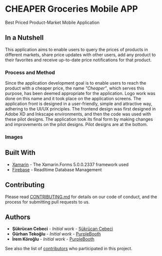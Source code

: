 # CHEAPER Groceries Mobile APP

Best Priced Product-Market Mobile Application

## In a Nutshell

This application aims to enable users to query the prices of products in different markets, share price updates with other users, add any product to their favorites and receive up-to-date price notifications for that product.

### Process and Method

Since the application development goal is to enable users to reach the product with a cheaper price, the name *"Cheaper"*, which serves this purpose, has been deemed appropriate for the application. Logo work was done on this name and it took place on the application screens.
The application front is designed in a user-friendly, simple and attractive way, adhering to the UI/UX principles. The frontend design was first designed in Adobe XD and Inkscape environments, and then the code was used with these pilot designs. The application took its final form by making changes and improvements on the pilot designs. Pilot designs are at the bottom.

### Images


## Built With

* [Xamarin](https://docs.microsoft.com/tr-tr/xamarin/?WT.mc_id=dotnet-35129-website) - The Xamarin.Forms 5.0.0.2337 framework used 
* [Firebase](https://firebase.google.com/docs) - Readltime Database Management

## Contributing

Please read [CONTRIBUTING.md](https://gist.https://github.com/sukrucnCbc) for details on our code of conduct, and the process for submitting pull requests to us.

## Authors

* **Şükrücan Cebeci** - *Initial work* - [Şükrücan Cebeci](https://github.com/sukrucnCbc)
* **Gürhan Tekoğlu** - *Initial work* - [PurpleBooth](https://github.com/PurpleBooth)
* **İrem Köroğlu** - *Initial work* - [PurpleBooth](https://github.com/PurpleBooth)


See also the list of [contributors](https://github.com/your/project/contributors) who participated in this project.

